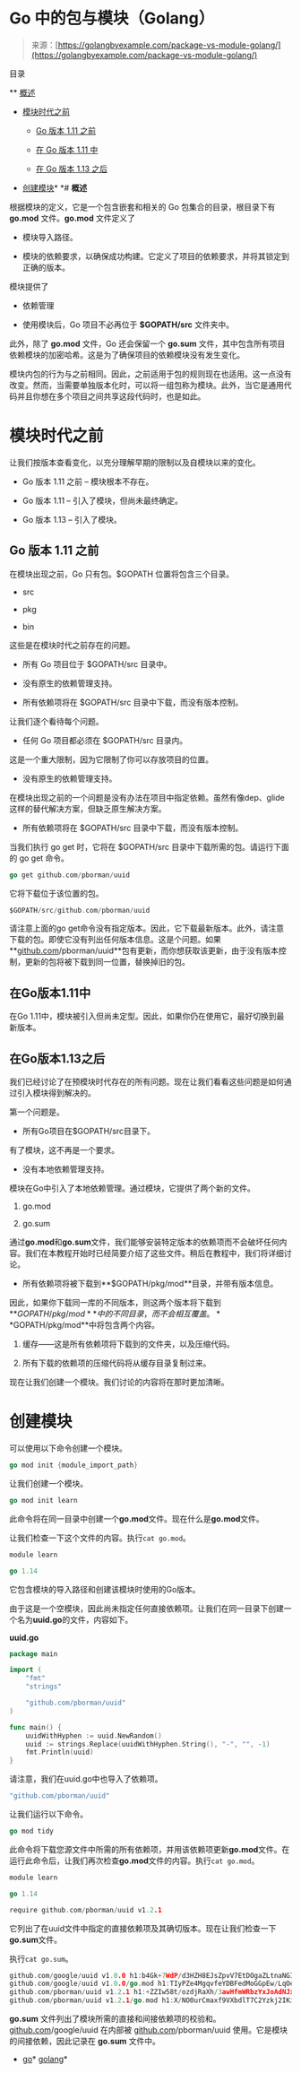 <!--yml

类别：未分类

日期：2024-10-13 06:30:08

-->

# Go 中的包与模块（Golang）

> 来源：[https://golangbyexample.com/package-vs-module-golang/](https://golangbyexample.com/package-vs-module-golang/)

目录

**   [概述](#Overview "Overview")

+   [模块时代之前](#Before_Modules_World "Before Modules World")

    +   [Go 版本 1.11 之前](#Pre_Go_version_111 "Pre Go version 1.11")

    +   [在 Go 版本 1.11 中](#In_Go_version_111 "In Go version 1.11")

    +   [在 Go 版本 1.13 之后](#After_Go_Version_113 "After Go Version 1.13")

+   [创建模块](#Creating_Modules "Creating Modules")*  *# **概述**

根据模块的定义，它是一个包含嵌套和相关的 Go 包集合的目录，根目录下有 **go.mod** 文件。**go.mod** 文件定义了

+   模块导入路径。

+   模块的依赖要求，以确保成功构建。它定义了项目的依赖要求，并将其锁定到正确的版本。

模块提供了

+   依赖管理

+   使用模块后，Go 项目不必再位于 **$GOPATH/src** 文件夹中。

此外，除了 **go.mod** 文件，Go 还会保留一个 **go.sum** 文件，其中包含所有项目依赖模块的加密哈希。这是为了确保项目的依赖模块没有发生变化。

模块内包的行为与之前相同。因此，之前适用于包的规则现在也适用。这一点没有改变。然而，当需要单独版本化时，可以将一组包称为模块。此外，当它是通用代码并且你想在多个项目之间共享这段代码时，也是如此。

# **模块时代之前**

让我们按版本查看变化，以充分理解早期的限制以及自模块以来的变化。

+   Go 版本 1.11 之前 – 模块根本不存在。

+   Go 版本 1.11 – 引入了模块，但尚未最终确定。

+   Go 版本 1.13 – 引入了模块。

## **Go 版本 1.11 之前**

在模块出现之前，Go 只有包。$GOPATH 位置将包含三个目录。

+   src

+   pkg

+   bin

这些是在模块时代之前存在的问题。

+   所有 Go 项目位于 $GOPATH/src 目录中。

+   没有原生的依赖管理支持。

+   所有依赖项将在 $GOPATH/src 目录中下载，而没有版本控制。

让我们逐个看待每个问题。

+   任何 Go 项目都必须在 $GOPATH/src 目录内。

这是一个重大限制，因为它限制了你可以存放项目的位置。

+   没有原生的依赖管理支持。

在模块出现之前的一个问题是没有办法在项目中指定依赖。虽然有像dep、glide这样的替代解决方案，但缺乏原生解决方案。

+   所有依赖项将在 $GOPATH/src 目录中下载，而没有版本控制。

当我们执行 go get 时，它将在 $GOPATH/src 目录中下载所需的包。请运行下面的 go get 命令。

```go
go get github.com/pborman/uuid
```

它将下载位于该位置的包。

```go
$GOPATH/src/github.com/pborman/uuid
```

请注意上面的go get命令没有指定版本。因此，它下载最新版本。此外，请注意下载的包。即使它没有列出任何版本信息。这是个问题。如果**[github.com](http://github.com)/pborman/uuid**包有更新，而你想获取该更新，由于没有版本控制，更新的包将被下载到同一位置，替换掉旧的包。

## **在Go版本1.11中**

在Go 1.11中，模块被引入但尚未定型。因此，如果你仍在使用它，最好切换到最新版本。

## **在Go版本1.13之后**

我们已经讨论了在预模块时代存在的所有问题。现在让我们看看这些问题是如何通过引入模块得到解决的。

第一个问题是。

+   所有Go项目在$GOPATH/src目录下。

有了模块，这不再是一个要求。

+   没有本地依赖管理支持。

模块在Go中引入了本地依赖管理。通过模块，它提供了两个新的文件。

1.  go.mod

1.  go.sum

通过**go.mod**和**go.sum**文件，我们能够安装特定版本的依赖项而不会破坏任何内容。我们在本教程开始时已经简要介绍了这些文件。稍后在教程中，我们将详细讨论。

+   所有依赖项将被下载到**$GOPATH/pkg/mod**目录，并带有版本信息。

因此，如果你下载同一库的不同版本，则这两个版本将下载到**$GOPATH/pkg/mod**中的不同目录，而不会相互覆盖。**$GOPATH/pkg/mod**中将包含两个内容。

1.  缓存——这是所有依赖项将下载到的文件夹，以及压缩代码。

1.  所有下载的依赖项的压缩代码将从缓存目录复制过来。

现在让我们创建一个模块。我们讨论的内容将在那时更加清晰。

# **创建模块**

可以使用以下命令创建一个模块。

```go
go mod init {module_import_path}
```

让我们创建一个模块。

```go
go mod init learn
```

此命令将在同一目录中创建一个**go.mod**文件。现在什么是**go.mod**文件。

让我们检查一下这个文件的内容。执行`cat go.mod`。

```go
module learn

go 1.14
```

它包含模块的导入路径和创建该模块时使用的Go版本。

由于这是一个空模块，因此尚未指定任何直接依赖项。让我们在同一目录下创建一个名为**uuid.go**的文件，内容如下。

**uuid.go**

```go
package main

import (
	"fmt"
	"strings"

	"github.com/pborman/uuid"
)

func main() {
	uuidWithHyphen := uuid.NewRandom()
	uuid := strings.Replace(uuidWithHyphen.String(), "-", "", -1)
	fmt.Println(uuid)
}
```

请注意，我们在uuid.go中也导入了依赖项。

```go
"github.com/pborman/uuid"
```

让我们运行以下命令。

```go
go mod tidy
```

此命令将下载您源文件中所需的所有依赖项，并用该依赖项更新**go.mod**文件。在运行此命令后，让我们再次检查**go.mod**文件的内容。执行`cat go.mod`。

```go
module learn

go 1.14

require github.com/pborman/uuid v1.2.1
```

它列出了在uuid文件中指定的直接依赖项及其确切版本。现在让我们检查一下**go.sum**文件。

执行`cat go.sum`。

```go
github.com/google/uuid v1.0.0 h1:b4Gk+7WdP/d3HZH8EJsZpvV7EtDOgaZLtnaNGIu1adA=
github.com/google/uuid v1.0.0/go.mod h1:TIyPZe4MgqvfeYDBFedMoGGpEw/LqOeaOT+nhxU+yHo=
github.com/pborman/uuid v1.2.1 h1:+ZZIw58t/ozdjRaXh/3awHfmWRbzYxJoAdNJxe/3pvw=
github.com/pborman/uuid v1.2.1/go.mod h1:X/NO0urCmaxf9VXbdlT7C2Yzkj2IKimNn4k+gtPdI/k=
```

**go.sum** 文件列出了模块所需的直接和间接依赖项的校验和。 [github.com](http://github.com)/google/uuid 在内部被 [github.com](http://github.com)/pborman/uuid 使用。它是模块的间接依赖，因此记录在 **go.sum** 文件中。

+   [go](https://golangbyexample.com/tag/go/)*   [golang](https://golangbyexample.com/tag/golang/)*
